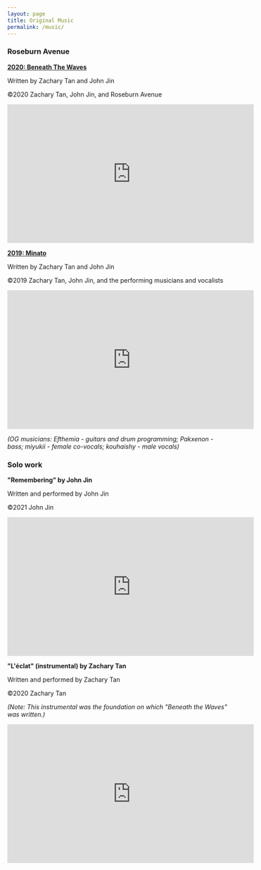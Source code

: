 ```yaml
---
layout: page
title: Original Music
permalink: /music/
---
```

### Roseburn Avenue

<b><u>2020: Beneath The Waves</u></b>

Written by Zachary Tan and John Jin

©2020 Zachary Tan, John Jin, and Roseburn Avenue

<iframe width="560" height="315" src="https://www.youtube.com/embed/WHHYZWmiiBc" frameborder="0" allow="autoplay; encrypted-media" allowfullscreen></iframe>



<b><u>2019: Minato</u></b>

Written by Zachary Tan and John Jin

©2019 Zachary Tan, John Jin, and the performing musicians and vocalists

<iframe width="560" height="315" src="https://www.youtube.com/embed/p7mMxit-qYU" frameborder="0" allow="autoplay; encrypted-media" allowfullscreen></iframe>

<i>(OG musicians: Efthemia - guitars and drum programming; Pakxenon - bass; miyukii - female co-vocals; kouhaishy - male vocals)</i>



### Solo work


<b>"Remembering" by John Jin</b>

Written and performed by John Jin

©2021 John Jin

<iframe width="560" height="315" src="https://www.youtube.com/embed/dTlo3GrVO3M" frameborder="0" allow="autoplay; encrypted-media" allowfullscreen></iframe>


<b>"L'éclat" (instrumental) by Zachary Tan</b>

Written and performed by Zachary Tan

©2020 Zachary Tan

<i>(Note: This instrumental was the foundation on which "Beneath the Waves" was written.)</i>

<iframe width="560" height="315" src="https://www.youtube.com/embed/yINNdacnue8" frameborder="0" allow="autoplay; encrypted-media" allowfullscreen></iframe>
